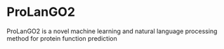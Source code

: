 # ProLanGO2
ProLanGO2 is a novel machine learning and natural language processing method for protein function prediction

